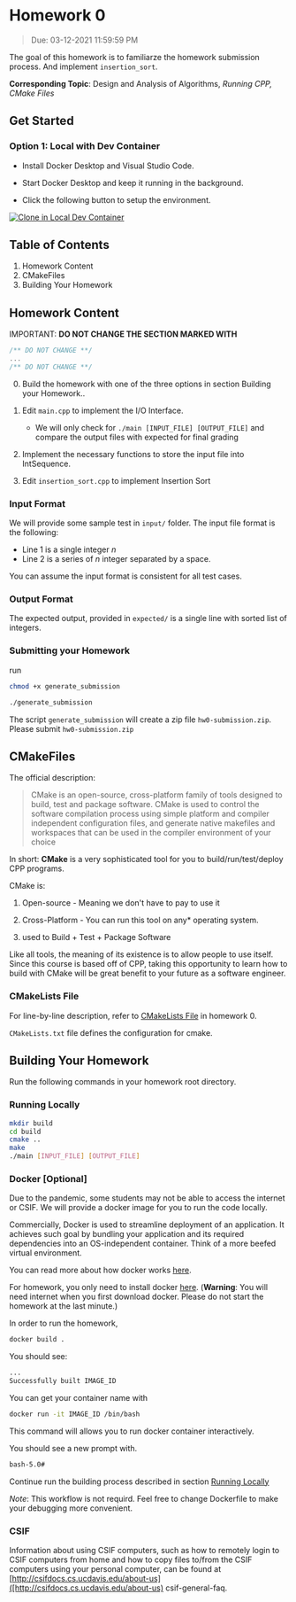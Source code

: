 # Homework 0

> Due: 03-12-2021 11:59:59 PM

The goal of this homework is to familiarze the homework submission process.
And implement `insertion_sort`.

**Corresponding Topic**: Design and Analysis of Algorithms, _Running CPP, CMake Files_

## Get Started

### Option 1: Local with Dev Container

- Install Docker Desktop and Visual Studio Code.

- Start Docker Desktop and keep it running in the background.

- Click the following button to setup the environment.

[![Clone in Local Dev Container](https://img.shields.io/static/v1?label=Local%20Dev%20Containers&message=Open&color=blue&logo=visualstudiocode)](https://vscode.dev/redirect?url=vscode://ms-vscode-remote.remote-containers/cloneInVolume?url=https://github.com/ecs36c-sq2023/hw0)


## Table of Contents

1. Homework Content
2. CMakeFiles
3. Building Your Homework

## Homework Content

IMPORTANT: **DO NOT CHANGE THE SECTION MARKED WITH**

```cpp
/** DO NOT CHANGE **/
...
/** DO NOT CHANGE **/
```

0. Build the homework with one of the three options in section Building your Homework..

1. Edit `main.cpp` to implement the I/O Interface.

   - We will only check for `./main [INPUT_FILE] [OUTPUT_FILE]`
     and compare the output files with expected for final grading

2. Implement the necessary functions to store the input file
   into IntSequence.

3. Edit `insertion_sort.cpp` to implement Insertion Sort

### Input Format

We will provide some sample test in `input/` folder. The input file format
is the following:

- Line 1 is a single integer $n$
- Line 2 is a series of $n$ integer separated by a space.

You can assume the input format is consistent for all test cases.

### Output Format

The expected output, provided in `expected/` is a single line with sorted list of integers.

### Submitting your Homework

run

```bash
chmod +x generate_submission

./generate_submission
```

The script `generate_submission` will create a zip file `hw0-submission.zip`.
Please submit `hw0-submission.zip`

## CMakeFiles

The official description:

> CMake is an open-source, cross-platform family of tools designed to build, test and package software. CMake is used to control the software compilation process using simple platform and compiler independent configuration files, and generate native makefiles and workspaces that can be used in the compiler environment of your choice

In short: **CMake** is a very sophisticated tool for you to build/run/test/deploy CPP programs.

CMake is:

1. Open-source - Meaning we don't have to pay to use it

2. Cross-Platform - You can run this tool on any\* operating system.

3. used to Build + Test + Package Software

Like all tools, the meaning of its existence is to allow people to use itself. Since this course is based off of CPP, taking this opportunity to learn how to build with CMake will be great benefit to your future as a software engineer.

### CMakeLists File

For line-by-line description, refer to [CMakeLists File](./CMakeLists.txt) in homework 0.

`CMakeLists.txt` file defines the configuration for cmake.

## Building Your Homework

Run the following commands in your homework root directory.

### Running Locally

```bash
mkdir build
cd build
cmake ..
make
./main [INPUT_FILE] [OUTPUT_FILE]
```

### Docker [Optional]

Due to the pandemic, some students may not be able to access the internet
or CSIF. We will provide a docker image for you to run the code locally.

Commercially, Docker is used to streamline deployment of an application. It achieves such goal by bundling your application and its required dependencies into an OS-independent container. Think of a more beefed virtual environment.

You can read more about how docker works [here](<https://en.wikipedia.org/wiki/Docker_(software)>).

For homework, you only need to install docker [here](https://docs.docker.com/engine/install/). (**Warning**: You will need internet when you first download docker. Please do not start the homework at the last minute.)

In order to run the homework,

```bash
docker build .
```

You should see:

```bash
...
Successfully built IMAGE_ID
```

You can get your container name with

```bash
docker run -it IMAGE_ID /bin/bash
```

This command will allows you to run docker container interactively. 

You should see a new prompt with.

```bash
bash-5.0#
```

Continue run the building process described in section [Running Locally](<Running\ Locally>)

*Note*: This workflow is not requird.  Feel free to change Dockerfile to make your debugging more convenient.

### CSIF

Information about using CSIF computers, such as how to remotely login to CSIF
computers from home and how to copy files to/from the CSIF computers using your
personal computer, can be found at [http://csifdocs.cs.ucdavis.edu/about-us]([http://csifdocs.cs.ucdavis.edu/about-us)
csif-general-faq.
